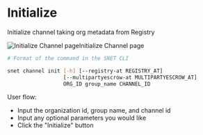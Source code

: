 # Initialize

Initialize channel taking org metadata from Registry

![Initialize Channel page](/assets/images/products/AIMarketplace/TUI/ChannelInitializePage.webp)Initialize Channel page

```bash
# Format of the command in the SNET CLI

snet channel init [-h] [--registry-at REGISTRY_AT]
                  [--multipartyescrow-at MULTIPARTYESCROW_AT]
                  ORG_ID group_name CHANNEL_ID
```

User flow:

* Input the organization id, group name, and channel id
* Input any optional parameters you would like
* Click the "Initialize" button
